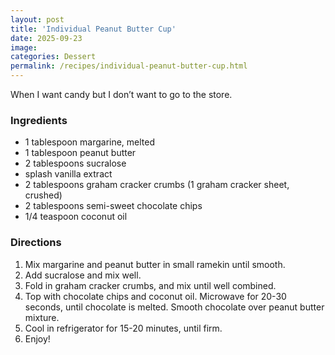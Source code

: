```yaml
---
layout: post
title: 'Individual Peanut Butter Cup'
date: 2025-09-23
image:
categories: Dessert
permalink: /recipes/individual-peanut-butter-cup.html
---
```


When I want candy but I don’t want to go to the store.

### Ingredients

- 1 tablespoon margarine, melted
- 1 tablespoon peanut butter
- 2 tablespoons sucralose
- splash vanilla extract
- 2 tablespoons graham cracker crumbs (1 graham cracker sheet, crushed)
- 2 tablespoons semi-sweet chocolate chips
- 1/4 teaspoon coconut oil

### Directions

1. Mix margarine and peanut butter in small ramekin until smooth.
1. Add sucralose and mix well.
1. Fold in graham cracker crumbs, and mix until well combined.
1. Top with chocolate chips and coconut oil. Microwave for 20-30 seconds, until chocolate is melted. Smooth chocolate over peanut butter mixture.
1. Cool in refrigerator for 15-20 minutes, until firm.
1. Enjoy!
